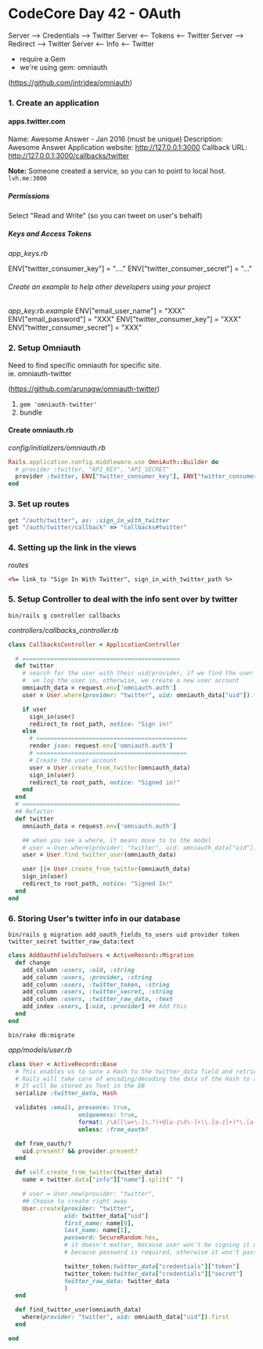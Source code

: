 # CodeCore Day 42 - OAuth

Server --> Credentials  --> Twitter
Server <-- Tokens       <-- Twitter
Server --> Redirect     --> Twitter
Server <-- Info         <-- Twitter


- require a Gem
- we're using gem: omniauth

(https://github.com/intridea/omniauth)

### 1. Create an  application

#### apps.twitter.com

Name: Awesome Answer - Jan 2016  (must be unique)
Description: Awesome Answer Application
website: http://127.0.0.1:3000
Callback URL: http://127.0.0.1:3000/callbacks/twitter

**Note:** Someone created a service, so you can to point to local host.
`lvh.me:3000`

##### Permissions
Select "Read and Write" (so you can tweet on user's behalf)

##### Keys and Access Tokens

*app_keys.rb*

ENV["twitter_consumer_key"] = "...."
ENV["twitter_consumer_secret"] = "..."

###### Create an example to help other developers using your project
*app_key.rb.example*
ENV["email_user_name"] = "XXX"
ENV["email_password"] = "XXX"
ENV["twitter_consumer_key"] = "XXX"
ENV["twitter_consumer_secret"] = "XXX"

### 2. Setup Omniauth

Need to find specific omniauth for specific site.   
ie. omniauth-twitter

(https://github.com/arunagw/omniauth-twitter)

1. `gem 'omniauth-twitter'`
2. bundle


#### Create omniauth.rb

*config/initializers/omniauth.rb*
```ruby
Rails.application.config.middleware.use OmniAuth::Builder do
  # provider :twitter, "API_KEY", "API_SECRET"
  provider :twitter, ENV["twitter_consumer_key"], ENV["twitter_consumer_secret"]
end
```

### 3. Set up routes
```ruby
get "/auth/twitter", as: :sign_in_with_twitter
get "/auth/twitter/callback" => "callbacks#twitter"
```

### 4. Setting up the link in the views

*routes*
```html
<%= link_to "Sign In With Twitter", sign_in_with_twitter_path %>
```

### 5. Setup Controller to deal with the info sent over by twitter

`bin/rails g controller callbacks`

*controllers/callbacks_controller.rb*
```ruby
class CallbacksController < ApplicationController

  # =============================================
  def twitter
    # search for the user with their uid/provider, if we find the user then
    #  we log the user in, otherwise, we create a new user account
    omniauth_data = request.env['omniauth.auth']
    user = User.where(provider: "twitter", uid: omniauth_data["uid"]).first

    if user
      sign_in(user)
      redirect_to root_path, notice: "Sign in!"
    else
      # ===========================================
      render json: request.env['omniauth.auth']
      # ===========================================
      # Create the user account
      user = User.create_from_twitter(omniauth_data)
      sign_in(user)
      redirect_to root_path, notice: "Signed in!"
    end
  end
  # =============================================
  ## Refactor
  def twitter
    omniauth_data = request.env['omniauth.auth']

    ## when you see a where, it means move to to the model
    # user = User.where(provider: "twitter", uid: omniauth_data["uid"]).first
    user = User.find_twitter_user(omniauth_data)

    user ||= User.create_from_twitter(omniauth_data)
    sign_in(user)
    redirect_to root_path, notice: "Signed In!"
  end
end
```

### 6. Storing User's twitter info in our database

`bin/rails g migration add_oauth_fields_to_users uid provider token twitter_secret twitter_raw_data:text`

```ruby
class AddOauthFieldsToUsers < ActiveRecord::Migration
  def change
    add_column :users, :uid, :string
    add_column :users, :provider, :string
    add_column :users, :twitter_token, :string
    add_column :users, :twitter_secret, :string
    add_column :users, :twitter_raw_data, :text
    add_index :users, [:uid, :provider] ## Add this
  end
end
```

`bin/rake db:migrate`

*app/models/user.rb*
```ruby
class User < ActiveRecord::Base
  # This enables us to sore a Hash to the twitter_data field and retrieve it as a Hash
  # Rails will take care of encoding/decoding the data of the Hash to and from the DB
  # It will be stored as Text in the DB
  serialize :twitter_data, Hash

  validates :email, presence: true,
                    uniqueness: true,
                    format: /\A([\w+\-]\.?)+@[a-z\d\-]+(\.[a-z]+)*\.[a-z]+\z/i,
                    unless: :from_oauth?

  def from_oauth/?
    uid.present? && provider.present?
  end

  def self.create_from_twitter(twitter_data)
    name = twitter.data["info"]["name"].split(" ")

    # user = User.new(provider: "twitter",
    ## Choose to create right away
    User.create(provider: "twitter",
                uid: twitter_data["uid"]
                first_name: name[0],
                last_name: name[1],
                password: SecureRandom.hex,
                # it doesn't matter, because user won't be signing it with their password, because using twitter login.
                # because password is required, otherwise it won't pass

                twitter_token:twitter_data["credentials"]["token"]
                twitter_token:twitter_data["credentials"]["secret"]
                twitter_raw_data: twitter_data
                )            
  end

  def find_twitter_user(omniauth_data)
    where(provider: "twitter", uid: omniauth_data["uid"]).first
  end

end
```
